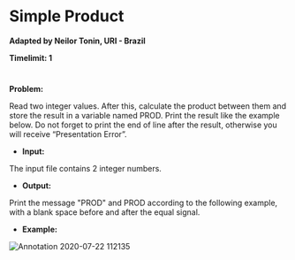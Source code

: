 # Simple Product

**Adapted by Neilor Tonin, URI - Brazil**

**Timelimit: 1**
#

**Problem:**

Read two integer values. After this, calculate the product between them and store the result in a variable named PROD. Print the result like the example below. Do not forget to print the end of line after the result, otherwise you will receive “Presentation Error”.

- **Input:**

The input file contains 2 integer numbers.

- **Output:**

Print the message "PROD" and PROD according to the following example, with a blank space before and after the equal signal.

- **Example:**

![Annotation 2020-07-22 112135](https://user-images.githubusercontent.com/68206376/88187963-95515d00-cc0d-11ea-9be4-57a983088547.jpg)
